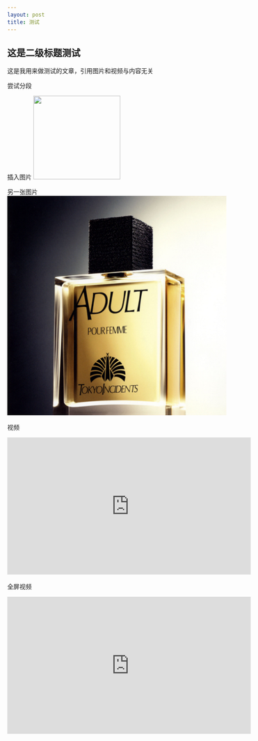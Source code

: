 ```yaml
---
layout: post
title: 测试
---
```


## 这是二级标题测试

这是我用来做测试的文章，引用图片和视频与内容无关

尝试分段

插入图片
<img src="https://pic2.zhimg.com/v2-74d8a3fed0c141af26c3fcffbedb03b6_1200x500.jpg" width="200" height="192">

另一张图片
![adult](/images/Folder.png)

视频

<iframe width="560" height="315" src="https://www.youtube.com/embed/5qap5aO4i9A" frameborder="0"></iframe>

全屏视频

<iframe width="560" height="315" src="https://www.youtube.com/embed/ktztBx-8onk" frameborder="0" allow="accelerometer; autoplay; encrypted-media; gyroscope; picture-in-picture" allowfullscreen></iframe>
